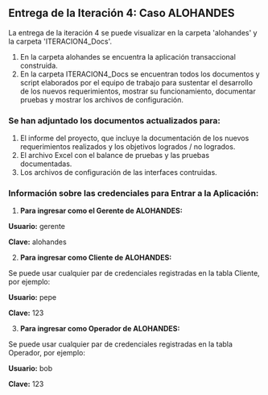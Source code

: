 ## Entrega de la Iteración 4: Caso ALOHANDES
La entrega de la iteración 4 se puede visualizar en la carpeta 'alohandes' y la carpeta 'ITERACION4_Docs'.

1. En la carpeta alohandes se encuentra la aplicación transaccional construida.
2. En la carpeta ITERACION4_Docs se encuentran todos los documentos y script elaborados por el equipo de trabajo para sustentar el desarrollo de los nuevos requerimientos, mostrar su funcionamiento, documentar pruebas y mostrar los archivos de configuración.

<h3><strong>Se han adjuntado los documentos actualizados para:</strong></h3>
  
1. El informe del proyecto, que incluye la documentación de los nuevos requerimientos realizados y los objetivos logrados / no logrados.
2. El archivo Excel con el balance de pruebas y las pruebas documentadas.
3. Los archivos de configuración de las interfaces contruidas.

<h3><strong>Información sobre las credenciales para Entrar a la Aplicación:</strong></h3>

1. <strong>Para ingresar como el Gerente de ALOHANDES:</strong>
  
  <strong>Usuario:</strong> gerente
  
  <strong>Clave:</strong> alohandes

2. <strong>Para ingresar como Cliente de ALOHANDES:</strong>
  
  Se puede usar cualquier par de credenciales registradas en la tabla Cliente, por ejemplo:
  
  <strong>Usuario:</strong> pepe
  
  <strong>Clave:</strong> 123
  
3. <strong>Para ingresar como Operador de ALOHANDES:</strong>
  
  Se puede usar cualquier par de credenciales registradas en la tabla Operador, por ejemplo:
  
  <strong>Usuario:</strong> bob
  
  <strong>Clave:</strong> 123
